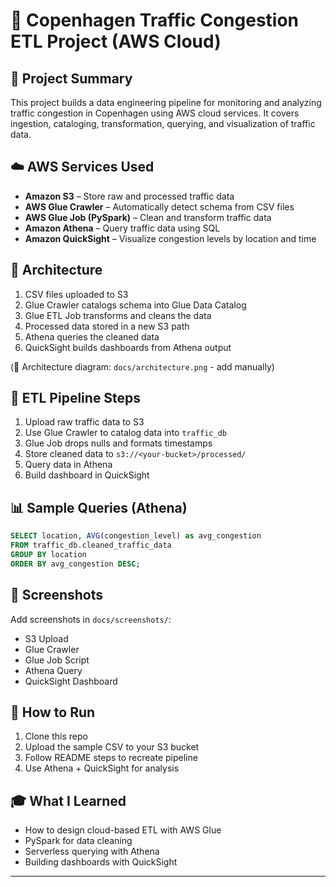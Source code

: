 # 🚦 Copenhagen Traffic Congestion ETL Project (AWS Cloud)

## 📌 Project Summary

This project builds a data engineering pipeline for monitoring and analyzing traffic congestion in Copenhagen using AWS cloud services. It covers ingestion, cataloging, transformation, querying, and visualization of traffic data.

## ☁️ AWS Services Used

- **Amazon S3** – Store raw and processed traffic data
- **AWS Glue Crawler** – Automatically detect schema from CSV files
- **AWS Glue Job (PySpark)** – Clean and transform traffic data
- **Amazon Athena** – Query traffic data using SQL
- **Amazon QuickSight** – Visualize congestion levels by location and time

## 🧱 Architecture

1. CSV files uploaded to S3
2. Glue Crawler catalogs schema into Glue Data Catalog
3. Glue ETL Job transforms and cleans the data
4. Processed data stored in a new S3 path
5. Athena queries the cleaned data
6. QuickSight builds dashboards from Athena output

(📸 Architecture diagram: `docs/architecture.png` - add manually)

## 🔁 ETL Pipeline Steps

1. Upload raw traffic data to S3
2. Use Glue Crawler to catalog data into `traffic_db`
3. Glue Job drops nulls and formats timestamps
4. Store cleaned data to `s3://<your-bucket>/processed/`
5. Query data in Athena
6. Build dashboard in QuickSight

## 📊 Sample Queries (Athena)

```sql
SELECT location, AVG(congestion_level) as avg_congestion
FROM traffic_db.cleaned_traffic_data
GROUP BY location
ORDER BY avg_congestion DESC;
```

## 📸 Screenshots

Add screenshots in `docs/screenshots/`:
- S3 Upload
- Glue Crawler
- Glue Job Script
- Athena Query
- QuickSight Dashboard

## 🚀 How to Run

1. Clone this repo
2. Upload the sample CSV to your S3 bucket
3. Follow README steps to recreate pipeline
4. Use Athena + QuickSight for analysis

## 🎓 What I Learned

- How to design cloud-based ETL with AWS Glue
- PySpark for data cleaning
- Serverless querying with Athena
- Building dashboards with QuickSight

---
